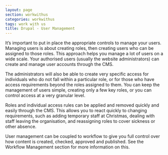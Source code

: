 ```yaml
---
layout: page
section: workwithus
categories: workwithus
tags: work with us
title: Drupal - User Management
---
```


It’s important to put in place the appropriate controls to manage your users. Managing users is about creating roles, then creating users who can be assigned to those roles. This approach helps you manage a lot of users on a wide scale. Your authorised users (usually the website administrators) can create and manage user accounts through the CMS.

The administrators will also be able to create very specific access for individuals who do not fall within a particular role, or for those who have access requirements beyond the roles assigned to them. You can keep the management of users simple, creating only a few key roles, or you can control access at a very granular level.

Roles and individual access rules can be applied and removed quickly and easily through the CMS. This allows you to react quickly to changing requirements, such as adding temporary staff at Christmas, dealing with staff leaving the organisation, and reassigning roles to cover sickness or other absence. 

User management can be coupled to workflow to give you full control over how content is created, checked, approved and published. See the Workflow Management section for more information on this.

